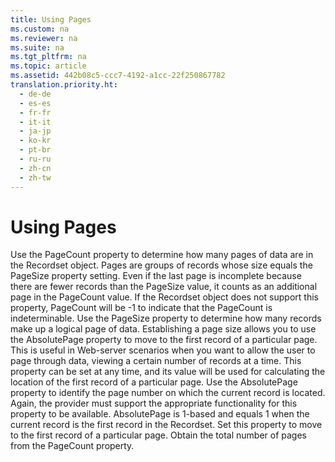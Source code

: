 ```yaml
---
title: Using Pages
ms.custom: na
ms.reviewer: na
ms.suite: na
ms.tgt_pltfrm: na
ms.topic: article
ms.assetid: 442b08c5-ccc7-4192-a1cc-22f250867782
translation.priority.ht: 
  - de-de
  - es-es
  - fr-fr
  - it-it
  - ja-jp
  - ko-kr
  - pt-br
  - ru-ru
  - zh-cn
  - zh-tw
---
```

# Using Pages
<?xml version="1.0" encoding="utf-8"?>
<developerReferenceWithoutSyntaxDocument xmlns="http://ddue.schemas.microsoft.com/authoring/2003/5" xmlns:xlink="http://www.w3.org/1999/xlink" xmlns:xsi="http://www.w3.org/2001/XMLSchema-instance" xsi:schemaLocation="http://ddue.schemas.microsoft.com/authoring/2003/5 http://dduestorage.blob.core.windows.net/ddueschema/developer.xsd">
  <introduction>
    <para>Use the <legacyBold>PageCount</legacyBold> property to determine how many pages of data are in the <legacyBold>Recordset</legacyBold> object. <legacyItalic>Pages</legacyItalic> are groups of records whose size equals the <legacyBold>PageSize</legacyBold> property setting. Even if the last page is incomplete because there are fewer records than the <legacyBold>PageSize</legacyBold> value, it counts as an additional page in the <legacyBold>PageCount</legacyBold> value. If the <legacyBold>Recordset</legacyBold> object does not support this property, <legacyBold>PageCount</legacyBold> will be -1 to indicate that the <legacyBold>PageCount</legacyBold> is indeterminable.</para>
    <para>Use the <legacyBold>PageSize</legacyBold> property to determine how many records make up a logical page of data. Establishing a page size allows you to use the <legacyBold>AbsolutePage</legacyBold> property to move to the first record of a particular page. This is useful in Web-server scenarios when you want to allow the user to page through data, viewing a certain number of records at a time.</para>
    <para>This property can be set at any time, and its value will be used for calculating the location of the first record of a particular page.</para>
    <para>Use the <legacyBold>AbsolutePage</legacyBold> property to identify the page number on which the current record is located. Again, the provider must support the appropriate functionality for this property to be available.</para>
    <para>         <legacyBold>AbsolutePage</legacyBold> is 1-based and equals 1 when the current record is the first record in the <legacyBold>Recordset</legacyBold>. Set this property to move to the first record of a particular page. Obtain the total number of pages from the <legacyBold>PageCount</legacyBold> property.</para>
  </introduction>
  <relatedTopics />
</developerReferenceWithoutSyntaxDocument>